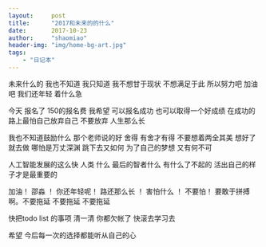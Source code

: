 ```yaml
---
layout:     post
title:      "2017和未来的的什么"
date:       2017-10-23
author:     "shaomiao"
header-img: "img/home-bg-art.jpg"
tags:
    - "日记本"
---
```

未来什么的 我也不知道 我只知道 我不想甘于现状 不想满足于此
所以努力吧 加油吧 我们还年轻 着什么急

今天 报名了 150的报名费 我希望 可以报名成功 也可以取得一个好成绩 在成功的路上最怕自己放弃自己
不要放弃 人生那么长

我也不知道鼓励什么 那个老师说的好 舍得 有舍才有得 不要想着两全其美 想好了就去做 哪怕是万丈深渊 跳下去又如何
为了自己的梦想 又有何不可

人工智能发展的这么快 人类 什么 最后的智者什么 有什么了不起的 活出自己的样子才是最重要的

加油！ 邵淼 ！ 你还年轻呢！ 路还那么长 ！ 害怕什么 ！ 不要怕！  要敢于拼搏 啊。不要拖延 不要拖延 不要拖延

快把todo list 的事项 清一清 你都欠帐了 快滚去学习去

希望 今后每一次的选择都能听从自己的心
